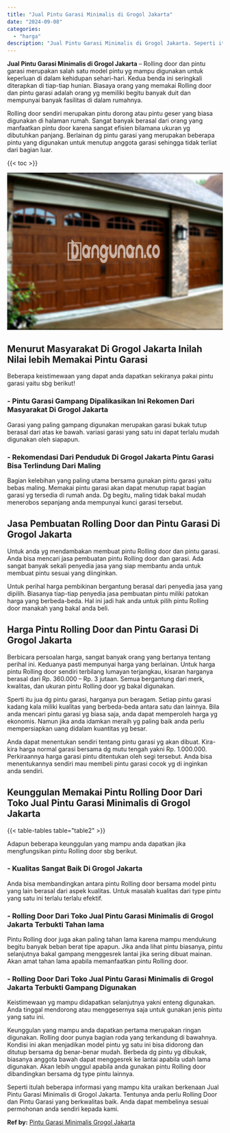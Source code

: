 ```yaml
---
title: "Jual Pintu Garasi Minimalis di Grogol Jakarta"
date: "2024-09-08"
categories: 
  - "harga"
description: "Jual Pintu Garasi Minimalis di Grogol Jakarta. Seperti itulah beberapa informasi yang mampu kita uraikan berkenaan Jual Pintu Garasi Minimalis di Grogol Jaka..."
---
```


**Jual Pintu Garasi Minimalis di Grogol Jakarta** – Rolling door dan pintu garasi merupakan salah satu model pintu yg mampu digunakan untuk keperluan di dalam kehidupan sehari-hari. Kedua benda ini seringkali diterapkan di tiap-tiap hunian. Biasaya orang yang memakai Rolling door dan pintu garasi adalah orang yg memiliki begitu banyak duit dan mempunyai banyak fasilitas di dalam rumahnya.

Rolling door sendiri merupakan pintu dorong atau pintu geser yang biasa digunakan di halaman rumah. Sangat banyak berasal dari orang yang manfaatkan pintu door karena sangat efisien bilamana ukuran yg dibutuhkan panjang. Berlainan dg pintu garasi yang merupakan beberapa pintu yang digunakan untuk menutup anggota garasi sehingga tidak terliat dari bagian luar.

{{< toc >}}

![Jual Pintu Garasi Minimalis di Grogol Jakarta](/images/pintu-garasi-71.png)

## Menurut Masyarakat Di Grogol Jakarta Inilah Nilai lebih Memakai Pintu Garasi

Beberapa keistimewaan yang dapat anda dapatkan sekiranya pakai pintu garasi yaitu sbg berikut!

### \- Pintu Garasi Gampang Dipalikasikan Ini Rekomen Dari Masyarakat Di Grogol Jakarta

Garasi yang paling gampang digunakan merupakan garasi bukak tutup berasal dari atas ke bawah. variasi garasi yang satu ini dapat terlalu mudah digunakan oleh siapapun.

### \- Rekomendasi Dari Penduduk Di Grogol Jakarta Pintu Garasi Bisa Terlindung Dari Maling

Bagian kelebihan yang paling utama bersama gunakan pintu garasi yaitu bebas maling. Memakai pintu garasi akan dapat menutup rapat bagian garasi yg tersedia di rumah anda. Dg begitu, maling tidak bakal mudah menerobos sepanjang anda mempunyai kunci garasi tersebut.

## Jasa Pembuatan Rolling Door dan Pintu Garasi Di Grogol Jakarta

Untuk anda yg mendambakan membuat pintu Rolling door dan pintu garasi. Anda bisa mencari jasa pembuatan pintu Rolling door dan garasi. Ada sangat banyak sekali penyedia jasa yang siap membantu anda untuk membuat pintu sesuai yang diinginkan.

Untuk perihal harga pembikinan bergantung berasal dari penyedia jasa yang dipilih. Biasanya tiap-tiap penyedia jasa pembuatan pintu miliki patokan harga yang berbeda-beda. Hal ini jadi hak anda untuk pilih pintu Rolling door manakah yang bakal anda beli.

## Harga Pintu Rolling Door dan Pintu Garasi Di Grogol Jakarta

Berbicara persoalan harga, sangat banyak orang yang bertanya tentang perihal ini. Keduanya pasti mempunyai harga yang berlainan. Untuk harga pintu Rolling door sendiri terbilang lumayan terjangkau, kisaran harganya berasal dari Rp. 360.000 – Rp. 3 jutaan. Semua bergantung dari merk, kwalitas, dan ukuran pintu Rolling door yg bakal digunakan.

Sperti itu jua dg pintu garasi, harganya pun beragam. Setiap pintu garasi kadang kala miliki kualitas yang berbeda-beda antara satu dan lainnya. Bila anda mencari pintu garasi yg biasa saja, anda dapat memperoleh harga yg ekonomis. Namun jika anda idamkan meraih yg paling baik anda perlu mempersiapkan uang didalam kuantitas yg besar.

Anda dapat menentukan sendiri tentang pintu garasi yg akan dibuat. Kira-kira harga normal garasi bersama dg mutu tengah yakni Rp. 1.000.000. Perkiraannya harga garasi pintu ditentukan oleh segi tersebut. Anda bisa menentukannya sendiri mau membeli pintu garasi cocok yg di inginkan anda sendiri.

## Keunggulan Memakai Pintu Rolling Door Dari Toko Jual Pintu Garasi Minimalis di Grogol Jakarta

{{< table-tables table="table2" >}}

Adapun beberapa keunggulan yang mampu anda dapatkan jika mengfungsikan pintu Rolling door sbg berikut.

### \- Kualitas Sangat Baik Di Grogol Jakarta

Anda bisa membandingkan antara pintu Rolling door bersama model pintu yang lain berasal dari aspek kualitas. Untuk masalah kualitas dari type pintu yang satu ini terlalu terlalu efektif.

### \- Rolling Door Dari Toko Jual Pintu Garasi Minimalis di Grogol Jakarta Terbukti Tahan lama

Pintu Rolling door juga akan paling tahan lama karena mampu mendukung begitu banyak beban berat tipe apapun. Jika anda lihat pintu biasanya, pintu selanjutnya bakal gampang menggesrek lantai jika sering dibuat mainan. Akan amat tahan lama apabila memanfaatkan pintu Rolling door.

### \- Rolling Door Dari Toko Jual Pintu Garasi Minimalis di Grogol Jakarta Terbukti Gampang Digunakan

Keistimewaan yg mampu didapatkan selanjutnya yakni enteng digunakan. Anda tinggal mendorong atau menggesernya saja untuk gunakan jenis pintu yang satu ini.

Keunggulan yang mampu anda dapatkan pertama merupakan ringan digunakan. Rolling door punya bagian roda yang terkandung di bawahnya. Kondisi ini akan menjadikan model pintu yg satu ini bisa didorong dan ditutup bersama dg benar-benar mudah. Berbeda dg pintu yg dibukak, biasanya anggota bawah dapat menggesrek ke lantai apabila udah lama digunakan. Akan lebih unggul apabila anda gunakan pintu Rolling door dibandingkan bersama dg type pintu lainnya.

Seperti itulah beberapa informasi yang mampu kita uraikan berkenaan Jual Pintu Garasi Minimalis di Grogol Jakarta. Tentunya anda perlu Rolling Door dan Pintu Garasi yang berkwalitas baik. Anda dapat membelinya sesuai permohonan anda sendiri kepada kami.

**Ref by:** [Pintu Garasi Minimalis Grogol Jakarta](https://id.wikipedia.org/wiki/Pintu)
